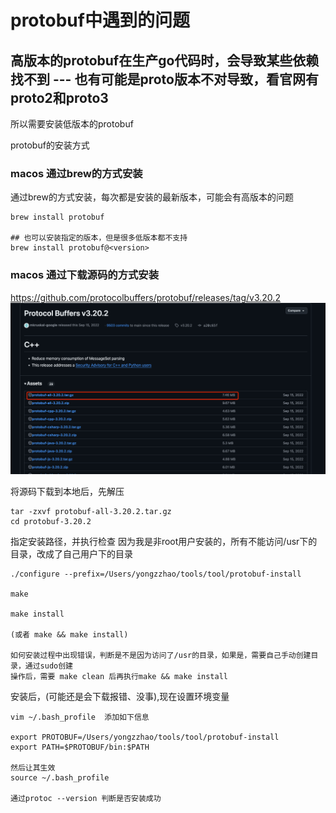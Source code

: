 # protobuf中遇到的问题


## 高版本的protobuf在生产go代码时，会导致某些依赖找不到 --- 也有可能是proto版本不对导致，看官网有proto2和proto3
所以需要安装低版本的protobuf

protobuf的安装方式

### macos 通过brew的方式安装
通过brew的方式安装，每次都是安装的最新版本，可能会有高版本的问题
```text
brew install protobuf

## 也可以安装指定的版本，但是很多低版本都不支持
brew install protobuf@<version>
```

### macos 通过下载源码的方式安装
https://github.com/protocolbuffers/protobuf/releases/tag/v3.20.2
![img.png](img.png)

将源码下载到本地后，先解压
```text
tar -zxvf protobuf-all-3.20.2.tar.gz
cd protobuf-3.20.2
```

指定安装路径，并执行检查 因为我是非root用户安装的，所有不能访问/usr下的目录，改成了自己用户下的目录
```text
./configure --prefix=/Users/yongzzhao/tools/tool/protobuf-install

make

make install

(或者 make && make install)

如何安装过程中出现错误，判断是不是因为访问了/usr的目录，如果是，需要自己手动创建目录，通过sudo创建
操作后，需要 make clean 后再执行make && make install
```

安装后，(可能还是会下载报错、没事),现在设置环境变量

```text
vim ~/.bash_profile  添加如下信息

export PROTOBUF=/Users/yongzzhao/tools/tool/protobuf-install
export PATH=$PROTOBUF/bin:$PATH

然后让其生效
source ~/.bash_profile

通过protoc --version 判断是否安装成功
```



